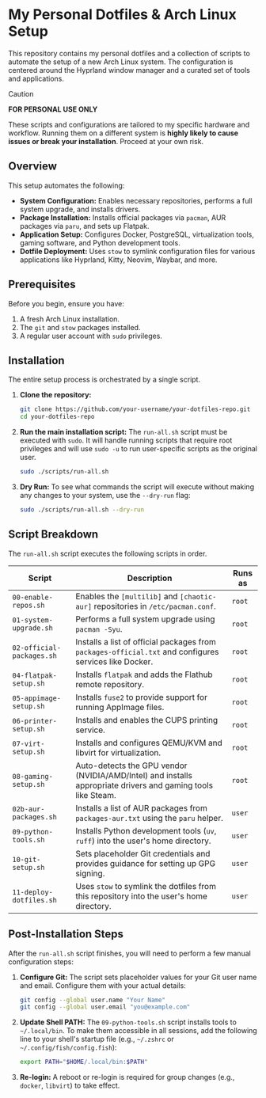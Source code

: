 # My Personal Dotfiles & Arch Linux Setup

This repository contains my personal dotfiles and a collection of scripts to automate the setup of a new Arch Linux system. The configuration is centered around the Hyprland window manager and a curated set of tools and applications.

> [!CAUTION]
> **FOR PERSONAL USE ONLY**
>
> These scripts and configurations are tailored to my specific hardware and workflow. Running them on a different system is **highly likely to cause issues or break your installation**. Proceed at your own risk.

## Overview

This setup automates the following:
- **System Configuration:** Enables necessary repositories, performs a full system upgrade, and installs drivers.
- **Package Installation:** Installs official packages via `pacman`, AUR packages via `paru`, and sets up Flatpak.
- **Application Setup:** Configures Docker, PostgreSQL, virtualization tools, gaming software, and Python development tools.
- **Dotfile Deployment:** Uses `stow` to symlink configuration files for various applications like Hyprland, Kitty, Neovim, Waybar, and more.

## Prerequisites

Before you begin, ensure you have:
1.  A fresh Arch Linux installation.
2.  The `git` and `stow` packages installed.
3.  A regular user account with `sudo` privileges.

## Installation

The entire setup process is orchestrated by a single script.

1.  **Clone the repository:**
    ```bash
    git clone https://github.com/your-username/your-dotfiles-repo.git
    cd your-dotfiles-repo
    ```

2.  **Run the main installation script:**
    The `run-all.sh` script must be executed with `sudo`. It will handle running scripts that require root privileges and will use `sudo -u` to run user-specific scripts as the original user.

    ```bash
    sudo ./scripts/run-all.sh
    ```

3.  **Dry Run:**
    To see what commands the script will execute without making any changes to your system, use the `--dry-run` flag:
    ```bash
    sudo ./scripts/run-all.sh --dry-run
    ```

## Script Breakdown

The `run-all.sh` script executes the following scripts in order.

| Script                      | Description                                                                                              | Runs as |
| --------------------------- | -------------------------------------------------------------------------------------------------------- | ------- |
| `00-enable-repos.sh`        | Enables the `[multilib]` and `[chaotic-aur]` repositories in `/etc/pacman.conf`.                           | `root`  |
| `01-system-upgrade.sh`      | Performs a full system upgrade using `pacman -Syu`.                                                      | `root`  |
| `02-official-packages.sh`   | Installs a list of official packages from `packages-official.txt` and configures services like Docker.     | `root`  |
| `04-flatpak-setup.sh`       | Installs `flatpak` and adds the Flathub remote repository.                                               | `root`  |
| `05-appimage-setup.sh`      | Installs `fuse2` to provide support for running AppImage files.                                          | `root`  |
| `06-printer-setup.sh`       | Installs and enables the CUPS printing service.                                                          | `root`  |
| `07-virt-setup.sh`          | Installs and configures QEMU/KVM and libvirt for virtualization.                                         | `root`  |
| `08-gaming-setup.sh`        | Auto-detects the GPU vendor (NVIDIA/AMD/Intel) and installs appropriate drivers and gaming tools like Steam. | `root`  |
| `02b-aur-packages.sh`       | Installs a list of AUR packages from `packages-aur.txt` using the `paru` helper.                         | `user`  |
| `09-python-tools.sh`        | Installs Python development tools (`uv`, `ruff`) into the user's home directory.                         | `user`  |
| `10-git-setup.sh`           | Sets placeholder Git credentials and provides guidance for setting up GPG signing.                       | `user`  |
| `11-deploy-dotfiles.sh`     | Uses `stow` to symlink the dotfiles from this repository into the user's home directory.                   | `user`  |

## Post-Installation Steps

After the `run-all.sh` script finishes, you will need to perform a few manual configuration steps:

1.  **Configure Git:**
    The script sets placeholder values for your Git user name and email. Configure them with your actual details:
    ```bash
    git config --global user.name "Your Name"
    git config --global user.email "you@example.com"
    ```

2.  **Update Shell PATH:**
    The `09-python-tools.sh` script installs tools to `~/.local/bin`. To make them accessible in all sessions, add the following line to your shell's startup file (e.g., `~/.zshrc` or `~/.config/fish/config.fish`):
    ```bash
    export PATH="$HOME/.local/bin:$PATH"
    ```

3.  **Re-login:**
    A reboot or re-login is required for group changes (e.g., `docker`, `libvirt`) to take effect.